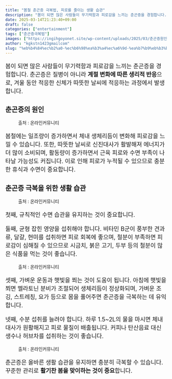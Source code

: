 ```yaml
---
title: "봄철 춘곤증 극복법, 피로를 줄이는 생활 습관"
description: "봄이 되면 많은 사람들이 무기력함과 피로감을 느끼는 춘곤증을 경험합니다. 춘곤증은 질병이 아니라 계절 변화에 따른 생리적 반응으로, 겨울 동안 적응한 신체가 따뜻한 날씨에 적응하는 과정에서 발생합니다."
date: 2025-03-14T21:23:40+09:00
draft: false
categories: ["entertainment"]
tags: ["춘곤증극복법"]
images: ["https://ingihgoyonet.site/wp-content/uploads/2025/03/춘곤증원인-1024x683.jpg", "https://ingihgoyonet.site/wp-content/uploads/2025/03/가벼운운동-1024x684.jpg", "https://ingihgoyonet.site/wp-content/uploads/2025/03/물한잔-1024x731.jpg", "https://ingihgoyonet.site/wp-content/uploads/2025/03/봄철-1024x684.jpg"]
author: "kgkstn1423gmailcom"
slug: "%eb%b4%84%ec%b2%a0-%ec%b6%98%ea%b3%a4%ec%a6%9d-%ea%b7%b9%eb%b3%b5%eb%b2%95-%ed%94%bc%eb%a1%9c%eb%a5%bc-%ec%a4%84%ec%9d%b4%eb%8a%94-%ec%83%9d%ed%99%9c-%ec%8a%b5%ea%b4%80"
---
```


<p style="font-size:18px">봄이 되면 많은 사람들이 무기력함과 피로감을 느끼는 춘곤증을 경험합니다. 춘곤증은 질병이 아니라 <strong>계절 변화에 따른 생리적 반응</strong>으로, 겨울 동안 적응한 신체가 따뜻한 날씨에 적응하는 과정에서 발생합니다.</p> <h2 >춘곤증의 원인</h2> <figure ><img src="https://ingihgoyonet.site/wp-content/uploads/2025/03/춘곤증원인-1024x683.jpg" alt="" style="aspect-ratio:16/9;object-fit:cover"/><figcaption >출처 : 온라인커뮤니티</figcaption></figure> <p style="font-size:18px">봄철에는 일조량이 증가하면서 체내 생체리듬이 변화해 피로감을 느낄 수 있습니다. 또한, 따뜻한 날씨로 신진대사가 활발해져 에너지가 더 많이 소비되며, 활동량이 증가하면서 근육 피로와 수면 부족이 나타날 가능성도 커집니다. 이로 인해 피로가 누적될 수 있으므로 충분한 휴식과 수면이 중요합니다.</p> <h2 >춘곤증 극복을 위한 생활 습관</h2> <figure ><img src="https://ingihgoyonet.site/wp-content/uploads/2025/03/가벼운운동-1024x684.jpg" alt="" style="aspect-ratio:16/9;object-fit:cover"/><figcaption >출처 : 온라인커뮤니티</figcaption></figure> <p style="font-size:18px">첫째, 규칙적인 수면 습관을 유지하는 것이 중요합니다.</p> <p style="font-size:18px">둘째, 균형 잡힌 영양을 섭취해야 합니다. 비타민 B군이 풍부한 견과류, 달걀, 현미를 섭취하면 피로 회복에 좋으며, 철분이 부족하면 피로감이 심해질 수 있으므로 시금치, 붉은 고기, 두부 등의 철분이 많은 식품을 먹는 것이 좋습니다.</p> <figure ><img src="https://ingihgoyonet.site/wp-content/uploads/2025/03/물한잔-1024x731.jpg" alt="" style="aspect-ratio:16/9;object-fit:cover"/><figcaption >출처 : 온라인커뮤니티</figcaption></figure> <p style="font-size:18px">셋째, 가벼운 운동과 햇빛을 쬐는 것이 도움이 됩니다. 아침에 햇빛을 쬐면 멜라토닌 분비가 조절되어 생체리듬이 정상화되며, 가벼운 조깅, 스트레칭, 요가 등으로 몸을 풀어주면 춘곤증을 극복하는 데 유익합니다.</p> <p style="font-size:18px">넷째, 수분 섭취를 늘려야 합니다. 하루 1.5~2L의 물을 마시면 체내 대사가 원활해지고 피로 물질이 배출됩니다. 커피나 탄산음료 대신 생수나 허브차를 섭취하는 것이 좋습니다.</p> <figure ><img src="https://ingihgoyonet.site/wp-content/uploads/2025/03/봄철-1024x684.jpg" alt="" style="aspect-ratio:16/9;object-fit:cover"/><figcaption >출처 : 온라인커뮤니티</figcaption></figure> <p style="font-size:18px">춘곤증은 올바른 생활 습관을 유지하면 충분히 극복할 수 있습니다. 꾸준한 관리로 <strong>활기찬 봄을 맞이하는 것이 중요</strong>합니다.</p>